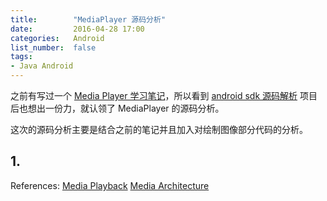 ```yaml
---
title:        "MediaPlayer 源码分析"
date:         2016-04-28 17:00
categories:   Android
list_number:  false
tags:
- Java Android
---
```


之前有写过一个 [Media Player 学习笔记](https://lber19535.github.io/2015/09/16/Media%20Player%20%E5%AD%A6%E4%B9%A0%E7%AC%94%E8%AE%B0/)，所以看到 [android sdk 源码解析](https://github.com/LittleFriendsGroup/AndroidSdkSourceAnalysis) 项目后也想出一份力，就认领了 MediaPlayer 的源码分析。

这次的源码分析主要是结合之前的笔记并且加入对绘制图像部分代码的分析。

<!--more-->

## 1.


References:
[Media Playback](http://developer.android.com/guide/topics/media/mediaplayer.html)
[Media Architecture](https://source.android.com/devices/media/index.html#architecture)

